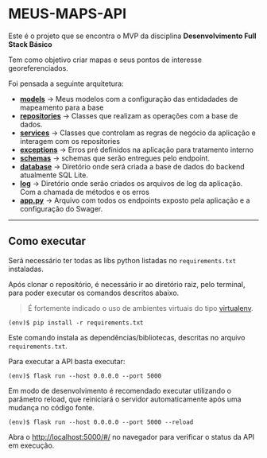 # MEUS-MAPS-API

Este é o projeto que se encontra o MVP da disciplina  **Desenvolvimento Full Stack Básico** 

Tem como objetivo criar mapas e seus pontos de interesse georeferenciados.

Foi pensada a seguinte arquitetura:
- **[models](./models/)** -> Meus modelos com a configuração das entidadades de mapeamento para a base
- **[repositories](./repositories/)** -> Classes que realizam as operações com a base de dados.
- **[services](./services/)** -> Classes que controlam as regras de negócio da aplicação e interagem com os repositories
- **[exceptions](./exceptions/)** -> Erros pré definidos na aplicação para tratamento interno
- **[schemas](./schemas/)** -> schemas que serão entregues pelo endpoint.
- **[database](./database/)** -> Diretório onde será criada a base de dados do backend atualmente SQL Lite. 
- **[log](./log/)** -> Diretório onde serão criados os arquivos de log da aplicação. Com a chamada de métodos e os erros 
- **[app.py](app.py)** -> Arquivo com todos os endpoints exposto pela aplicação e a configuração do Swager.

---
## Como executar 

Será necessário ter todas as libs python listadas no `requirements.txt` instaladas.

Após clonar o repositório, é necessário ir ao diretório raiz, pelo terminal, para poder executar os comandos descritos abaixo.

> É fortemente indicado o uso de ambientes virtuais do tipo [virtualenv](https://virtualenv.pypa.io/en/latest/installation.html).

```
(env)$ pip install -r requirements.txt
```

Este comando instala as dependências/bibliotecas, descritas no arquivo `requirements.txt`.

Para executar a API  basta executar:

```
(env)$ flask run --host 0.0.0.0 --port 5000
```

Em modo de desenvolvimento é recomendado executar utilizando o parâmetro reload, que reiniciará o servidor
automaticamente após uma mudança no código fonte. 

```
(env)$ flask run --host 0.0.0.0 --port 5000 --reload
```

Abra o [http://localhost:5000/#/](http://localhost:5000/#/) no navegador para verificar o status da API em execução.